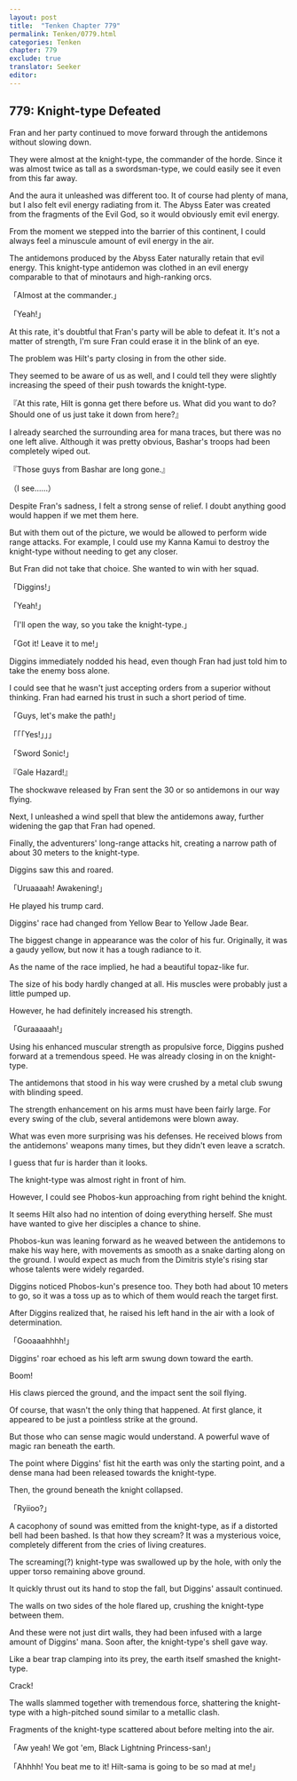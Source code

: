 ```yaml
---
layout: post
title:  "Tenken Chapter 779"
permalink: Tenken/0779.html
categories: Tenken
chapter: 779
exclude: true
translator: Seeker
editor: 
---
```

<h2 id="ch779">779: Knight-type Defeated</h2>

<p>Fran and her party continued to move forward through the antidemons without slowing down.</p>

<p>They were almost at the knight-type, the commander of the horde. Since it was almost twice as tall as a swordsman-type, we could easily see it even from this far away.</p>

<p>And the aura it unleashed was different too. It of course had plenty of mana, but I also felt evil energy radiating from it. The Abyss Eater was created from the fragments of the Evil God, so it would obviously emit evil energy.</p>

<p>From the moment we stepped into the barrier of this continent, I could always feel a minuscule amount of evil energy in the air.</p>

<p>The antidemons produced by the Abyss Eater naturally retain that evil energy. This knight-type antidemon was clothed in an evil energy comparable to that of minotaurs and high-ranking orcs.</p>

<p>「Almost at the commander.」</p>
<p>「Yeah!」</p>

<p>At this rate, it's doubtful that Fran's party will be able to defeat it. It's not a matter of strength, I'm sure Fran could erase it in the blink of an eye.</p>

<p>The problem was Hilt's party closing in from the other side.</p>

<p>They seemed to be aware of us as well, and I could tell they were slightly increasing the speed of their push towards the knight-type.</p>

<p>『At this rate, Hilt is gonna get there before us. What did you want to do? Should one of us just take it down from here?』</p>

<p>I already searched the surrounding area for mana traces, but there was no one left alive. Although it was pretty obvious, Bashar's troops had been completely wiped out.</p>

<p>『Those guys from Bashar are long gone.』</p>
<p>（I see……）</p>

<p>Despite Fran's sadness, I felt a strong sense of relief. I doubt anything good would happen if we met them here.</p>

<p>But with them out of the picture, we would be allowed to perform wide range attacks. For example, I could use my Kanna Kamui to destroy the knight-type without needing to get any closer.</p>

<p>But Fran did not take that choice. She wanted to win with her squad.</p>

<p>「Diggins!」</p>
<p>「Yeah!」</p>
<p>「I'll open the way, so you take the knight-type.」</p>
<p>「Got it! Leave it to me!」</p>

<p>Diggins immediately nodded his head, even though Fran had just told him to take the enemy boss alone.</p>

<p>I could see that he wasn't just accepting orders from a superior without thinking. Fran had earned his trust in such a short period of time.</p>

<p>「Guys, let's make the path!」</p>
<p>「「「Yes!」」」</p>
<p>「Sword Sonic!」</p>
<p>『Gale Hazard!』</p>

<p>The shockwave released by Fran sent the 30 or so antidemons in our way flying.</p>

<p>Next, I unleashed a wind spell that blew the antidemons away, further widening the gap that Fran had opened.</p>

<p>Finally, the adventurers' long-range attacks hit, creating a narrow path of about 30 meters to the knight-type.</p>

<p>Diggins saw this and roared.</p>

<p>「Uruaaaah! Awakening!」</p>

<p>He played his trump card.</p>

<p>Diggins' race had changed from Yellow Bear to Yellow Jade Bear.</p>

<p>The biggest change in appearance was the color of his fur. Originally, it was a gaudy yellow, but now it has a tough radiance to it.</p>

<p>As the name of the race implied, he had a beautiful topaz-like fur.</p>

<p>The size of his body hardly changed at all. His muscles were probably just a little pumped up.</p>

<p>However, he had definitely increased his strength.</p>

<p>「Guraaaaah!」</p>

<p>Using his enhanced muscular strength as propulsive force, Diggins pushed forward at a tremendous speed. He was already closing in on the knight-type.</p>

<p>The antidemons that stood in his way were crushed by a metal club swung with blinding speed.</p>

<p>The strength enhancement on his arms must have been fairly large. For every swing of the club, several antidemons were blown away.</p>

<p>What was even more surprising was his defenses. He received blows from the antidemons' weapons many times, but they didn't even leave a scratch.</p>

<p>I guess that fur is harder than it looks.</p>

<p>The knight-type was almost right in front of him.</p>

<p>However, I could see Phobos-kun approaching from right behind the knight.</p>

<p>It seems Hilt also had no intention of doing everything herself. She must have wanted to give her disciples a chance to shine.</p>

<p>Phobos-kun was leaning forward as he weaved between the antidemons to make his way here, with movements as smooth as a snake darting along on the ground. I would expect as much from the Dimitris style's rising star whose talents were widely regarded.</p>

<p>Diggins noticed Phobos-kun's presence too. They both had about 10 meters to go, so it was a toss up as to which of them would reach the target first.</p>

<p>After Diggins realized that, he raised his left hand in the air with a look of determination.</p>

<p>「Gooaaahhhh!」</p>

<p>Diggins' roar echoed as his left arm swung down toward the earth.</p>

<p>Boom!</p>

<p>His claws pierced the ground, and the impact sent the soil flying.</p>

<p>Of course, that wasn't the only thing that happened. At first glance, it appeared to be just a pointless strike at the ground.</p>

<p>But those who can sense magic would understand. A powerful wave of magic ran beneath the earth.</p>

<p>The point where Diggins' fist hit the earth was only the starting point, and a dense mana had been released towards the knight-type.</p>

<p>Then, the ground beneath the knight collapsed.</p>

<p>「Ryiioo?」</p>

<p>A cacophony of sound was emitted from the knight-type, as if a distorted bell had been bashed. Is that how they scream? It was a mysterious voice, completely different from the cries of living creatures.</p>

<p>The screaming(?) knight-type was swallowed up by the hole, with only the upper torso remaining above ground.</p>

<p>It quickly thrust out its hand to stop the fall, but Diggins' assault continued.</p>

<p>The walls on two sides of the hole flared up, crushing the knight-type between them.</p>

<p>And these were not just dirt walls, they had been infused with a large amount of Diggins' mana. Soon after, the knight-type's shell gave way.</p>

<p>Like a bear trap clamping into its prey, the earth itself smashed the knight-type.</p>

<p>Crack!</p>

<p>The walls slammed together with tremendous force, shattering the knight-type with a high-pitched sound similar to a metallic clash.</p>

<p>Fragments of the knight-type scattered about before melting into the air.</p>

<p>「Aw yeah! We got 'em, Black Lightning Princess-san!」</p>
<p>「Ahhhh! You beat me to it! Hilt-sama is going to be so mad at me!」</p>



